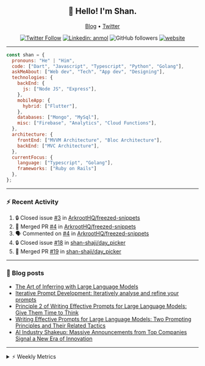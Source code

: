 <h2 align="center">👋 Hello! I'm Shan.</h2>
<p align="center">
  <a href="https://medium.com/feed/@shan-shaji">Blog</a> •
  <a href="https://twitter.com/intent/follow?screen_name=shan__shaji">Twitter</a>
</p>

<p align="center"><a href="https://twitter.com/intent/follow?screen_name=shan__shaji"><img src="https://img.shields.io/twitter/follow/shan__shaji?style=flat" alt="Twitter Follow"></a>
<a href="https://www.linkedin.com/in/shan-shaji/"><img src="https://img.shields.io/badge/shan-shaji?style=flat-square&amp;logo=Linkedin&amp;logoColor=white&amp;link=https://www.linkedin.com/in/shan-shaji/" alt="Linkedin: anmol"></a>
<img src="https://img.shields.io/github/followers/shan-shaji?label=Follow&amp;style=social" alt="GitHub followers">
<a href="http://shan-shaji.github.io/"><img src="https://img.shields.io/badge/Website-46a2f1.svg?&amp;style=flat-square&amp;logo=Google-Chrome&amp;logoColor=white&amp;link=http://shan-shaji.github.io/" alt="website"></a></p>

<hr>

```javascript
const shan = {
  pronouns: "He" | "Him",
  code: ["Dart", "Javascript", "Typescript", "Python", "Golang"],
  askMeAbout: ["Web dev", "Tech", "App dev", "Designing"],
  technologies: {
    backEnd: {
      js: ["Node JS", "Express"],
    },
    mobileApp: {
      hybrid: ["Flutter"],
    },
    databases: ["Mongo", "MySql"],
    misc: ["Firebase", "Analytics", "Cloud Functions"],
  },
  architecture: {
    frontEnd: ["MVVM Architecture", "Bloc Architecture"],
    backEnd: ["MVC Architecture"],
  },
  currentFocus: {
    language: ["Typescript", "Golang"],
    frameworks: ["Ruby on Rails"]
  },
};
```

---

### ⚡ Recent Activity

<!--START_SECTION:activity-->
1. 🔒 Closed issue [#3](https://github.com/ArkrootHQ/freezed-snippets/issues/3) in [ArkrootHQ/freezed-snippets](https://github.com/ArkrootHQ/freezed-snippets)
2. 🎉 Merged PR [#4](https://github.com/ArkrootHQ/freezed-snippets/pull/4) in [ArkrootHQ/freezed-snippets](https://github.com/ArkrootHQ/freezed-snippets)
3. 🗣 Commented on [#4](https://github.com/ArkrootHQ/freezed-snippets/pull/4#issuecomment-1652862625) in [ArkrootHQ/freezed-snippets](https://github.com/ArkrootHQ/freezed-snippets)
4. 🔒 Closed issue [#18](https://github.com/shan-shaji/day_picker/issues/18) in [shan-shaji/day_picker](https://github.com/shan-shaji/day_picker)
5. 🎉 Merged PR [#19](https://github.com/shan-shaji/day_picker/pull/19) in [shan-shaji/day_picker](https://github.com/shan-shaji/day_picker)
<!--END_SECTION:activity-->

---

### 📕 Blog posts

<!-- BLOG-POST-LIST:START -->
- [The Art of Inferring with Large Language Models](https://dev.to/arkroot/the-art-of-inferring-with-large-language-models-243m)
- [Iterative Prompt Development: Iteratively analyse and refine your prompts](https://dev.to/arkroot/iterative-prompt-development-iteratively-analyse-and-refine-your-prompts-3ibl)
- [Principle 2 of Writing Effective Prompts for Large Language Models: Give Them Time to Think](https://dev.to/arkroot/principle-2-of-writing-effective-prompts-for-large-language-models-give-them-time-to-think-25j3)
- [Writing Effective Prompts for Large Language Models: Two Prompting Principles and Their Related Tactics](https://dev.to/arkroot/writing-effective-prompts-for-large-language-models-two-prompting-principles-and-their-related-tactics-151a)
- [AI Industry Shakeup: Massive Announcements from Top Companies Signal a New Era of Innovation](https://dev.to/shanshaji/ai-industry-shakeup-massive-announcements-from-top-companies-signal-a-new-era-of-innovation-pj7)
<!-- BLOG-POST-LIST:END -->

<hr>
<details>
    <summary>⚡ Weekly Metrics</summary>
    <p>
    
<!--START_SECTION:waka-->
![Code Time](http://img.shields.io/badge/Code%20Time-2%2C605%20hrs%2036%20mins-blue)

![Profile Views](http://img.shields.io/badge/Profile%20Views-0-blue)

**🐱 My GitHub Data** 

> 📦 ? Used in GitHub's Storage 
 > 
> 🏆 494 Contributions in the Year 2023
 > 
> 💼 Opted to Hire
 > 
> 📜 142 Public Repositories 
 > 
> 🔑 0 Private Repositories 
 > 
**I'm a Night 🦉** 

```text
🌞 Morning                5341 commits        ███░░░░░░░░░░░░░░░░░░░░░░   12.89 % 
🌆 Daytime                11640 commits       ███████░░░░░░░░░░░░░░░░░░   28.09 % 
🌃 Evening                18215 commits       ███████████░░░░░░░░░░░░░░   43.96 % 
🌙 Night                  6241 commits        ████░░░░░░░░░░░░░░░░░░░░░   15.06 % 
```
📅 **I'm Most Productive on Thursday** 

```text
Monday                   6211 commits        ████░░░░░░░░░░░░░░░░░░░░░   14.99 % 
Tuesday                  6844 commits        ████░░░░░░░░░░░░░░░░░░░░░   16.52 % 
Wednesday                5191 commits        ███░░░░░░░░░░░░░░░░░░░░░░   12.53 % 
Thursday                 8384 commits        █████░░░░░░░░░░░░░░░░░░░░   20.23 % 
Friday                   7352 commits        ████░░░░░░░░░░░░░░░░░░░░░   17.74 % 
Saturday                 3669 commits        ██░░░░░░░░░░░░░░░░░░░░░░░   08.85 % 
Sunday                   3786 commits        ██░░░░░░░░░░░░░░░░░░░░░░░   09.14 % 
```


📊 **This Week I Spent My Time On** 

```text
🕑︎ Time Zone: Asia/Kolkata

💬 Programming Languages: 
Dart                     27 hrs 2 mins       ██████████████████░░░░░░░   73.49 % 
YAML                     2 hrs 46 mins       ██░░░░░░░░░░░░░░░░░░░░░░░   07.56 % 
Text                     1 hr 53 mins        █░░░░░░░░░░░░░░░░░░░░░░░░   05.13 % 
HTML                     1 hr 43 mins        █░░░░░░░░░░░░░░░░░░░░░░░░   04.68 % 
Bash                     1 hr 15 mins        █░░░░░░░░░░░░░░░░░░░░░░░░   03.43 % 

🔥 Editors: 
Android Studio           33 hrs 44 mins      ███████████████████████░░   91.74 % 
VS Code                  3 hrs 2 mins        ██░░░░░░░░░░░░░░░░░░░░░░░   08.26 % 

🐱‍💻 Projects: 
turbo-flutter            33 hrs 16 mins      ███████████████████████░░   90.45 % 
company-portfolio        2 hrs 31 mins       ██░░░░░░░░░░░░░░░░░░░░░░░   06.86 % 
homeday-functions        25 mins             ░░░░░░░░░░░░░░░░░░░░░░░░░   01.17 % 
flutter_stripe           25 mins             ░░░░░░░░░░░░░░░░░░░░░░░░░   01.15 % 
sandbox320               5 mins              ░░░░░░░░░░░░░░░░░░░░░░░░░   00.23 % 

💻 Operating System: 
Mac                      36 hrs 47 mins      █████████████████████████   100.00 % 
```

**I Mostly Code in Dart** 

```text
Dart                     54 repos            ███████████░░░░░░░░░░░░░░   45.76 % 
TypeScript               5 repos             █░░░░░░░░░░░░░░░░░░░░░░░░   04.24 % 
Python                   5 repos             █░░░░░░░░░░░░░░░░░░░░░░░░   04.24 % 
Ruby                     3 repos             █░░░░░░░░░░░░░░░░░░░░░░░░   02.54 % 
Shell                    1 repo              ░░░░░░░░░░░░░░░░░░░░░░░░░   00.85 % 
```




 Last Updated on 18/08/2023 18:52:16 UTC
<!--END_SECTION:waka-->

</p>
 </details>
